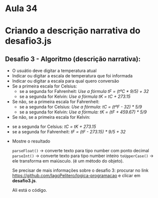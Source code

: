 # Aula 34

# Criando a descrição narrativa do **desafio3.js** 

## Desafio 3 - Algoritmo (descrição narrativa):

* O usuátio deve digitar a temperatura atual
* Indicar ou digitar a escala de temperatura que foi informada
* Indicar ou digitar a escala para qual quero conversão
* Se a primeira escala for Celsius:
  - se a segunda for Fahrenheit: *Use a fórmula tF = (tºC * 9/5) + 32*
  - se a segunda for Kelvin: *Use a fórmula tK = tC + 273.15*
* Se não, se a primeira escala for Fahrenheit:
  - se a segunda for Celsius: *Use a fórmula: tC = (tºF - 32) * 5/9*
  - se a segunda for Kelvin: *Use a fórmula: tK = (tF + 459.67) * 5/9*
*  Se não, se a primeira escala for Kelvin:
  - se a segunda for Celsius: *tC = tK + 273.15*
  - se a segunda for Fahrenheit: *tF = (tF - 273.15) * 9/5 + 32*
* Mostre o resultado

  `parseFloat()` -> converte texto para tipo number com ponto decimal
  `parseInt()` -> converte texto para tipo number inteiro
  `toUpperCase()` -> ele transforma em maiúsculo. (é um método do objeto).

  Se precisar de mais informações sobre o desafio 3: procurar no link <https://github.com/IagoPelitero/logica-programacao> e clicar em **desafio3.js**.

  Ali está o código.
